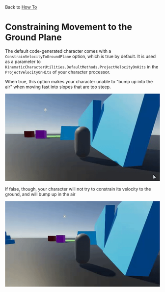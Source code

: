 Back to [How To](../how-to.md)

# Constraining Movement to the Ground Plane

The default code-generated character comes with a `ConstrainVelocityToGroundPlane` option, which is true by default. It is used as a parameter to `KinematicCharacterUtilities.DefaultMethods.ProjectVelocityOnHits` in the `ProjectVelocityOnHits` of your character processor.

When true, this option makes your character unable to "bump up into the air" when moving fast into slopes that are too steep. 

![](../Images/howto_constrainvel_true.gif)

If false, though, your character will not try to constrain its velocity to the ground, and will bump up in the air

![](../Images/howto_constrainvel_false.gif)